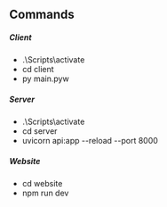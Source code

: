 ## Commands

##### Client

- .\Scripts\activate
- cd client
- py main.pyw

##### Server

- .\Scripts\activate
- cd server
- uvicorn api:app --reload --port 8000

##### Website

- cd website
- npm run dev
